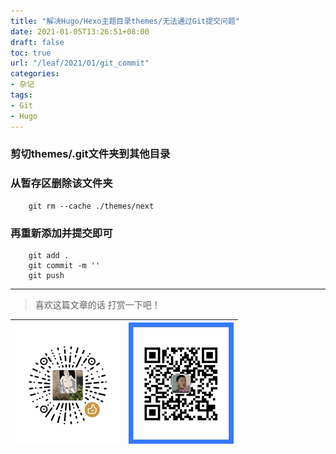```yaml
---
title: "解决Hugo/Hexo主题目录themes/无法通过Git提交问题"
date: 2021-01-05T13:26:51+08:00
draft: false
toc: true
url: "/leaf/2021/01/git_commit"
categories: 
- 杂记
tags: 
- Git
- Hugo
---
```

### 剪切themes/.git文件夹到其他目录  
### 从暂存区删除该文件夹  
```
    git rm --cache ./themes/next
```
### 再重新添加并提交即可  
```
    git add .
    git commit -m ''
    git push
```
___
> 喜欢这篇文章的话 打赏一下吧！ 

| ![Wechat](/images/pay/eb05acdaec967.png)  | ![Alipay](/images/pay/0831de845.png) |
| --------   | -----:  |


